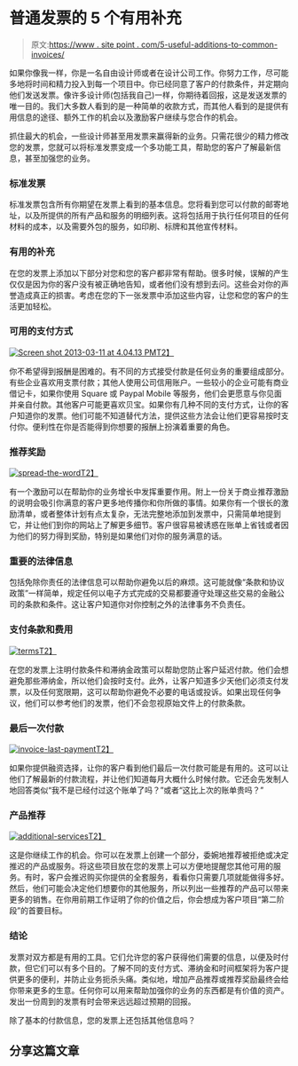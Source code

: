 # 普通发票的 5 个有用补充

> 原文:[https://www . site point . com/5-useful-additions-to-common-invoices/](https://www.sitepoint.com/5-useful-additions-to-ordinary-invoices/)

如果你像我一样，你是一名自由设计师或者在设计公司工作。你努力工作，尽可能多地将时间和精力投入到每一个项目中。你已经同意了客户的付款条件，并定期向他们发送发票。像许多设计师(包括我自己)一样，你期待着回报，这是发送发票的唯一目的。我们大多数人看到的是一种简单的收款方式，而其他人看到的是提供有用信息的途径、额外工作的机会以及激励客户继续与您合作的机会。

抓住最大的机会，一些设计师甚至用发票来赢得新的业务。只需花很少的精力修改您的发票，您就可以将标准发票变成一个多功能工具，帮助您的客户了解最新信息，甚至加强您的业务。

### 标准发票

标准发票包含所有你期望在发票上看到的基本信息。您将看到您可以付款的邮寄地址，以及所提供的所有产品和服务的明细列表。这将包括用于执行任何项目的任何材料的成本，以及需要外包的服务，如印刷、标牌和其他宣传材料。

### 有用的补充

在您的发票上添加以下部分对您和您的客户都非常有帮助。很多时候，误解的产生仅仅是因为你的客户没有被正确地告知，或者他们没有想到去问。这些会对你的声誉造成真正的损害。考虑在您的下一张发票中添加这些内容，让您和您的客户的生活更加轻松。

### 可用的支付方式

[![Screen shot 2013-03-11 at 4.04.13 PM](../Images/3140ee14f7c31a577070dec21c2947b6.png)T2】](https://www.sitepoint.com/wp-content/uploads/2013/03/Screen-shot-2013-03-11-at-4.04.13-PM.png)

你不希望得到报酬是困难的。有不同的方式接受付款是任何业务的重要组成部分。有些企业喜欢用支票付款；其他人使用公司信用账户。一些较小的企业可能有商业借记卡，如果你使用 Square 或 Paypal Mobile 等服务，他们会更愿意与你见面并亲自付款。其他客户可能更喜欢贝宝。如果你有几种不同的支付方式，让你的客户知道你的发票。他们可能不知道替代方法，提供这些方法会让他们更容易按时支付你。便利性在你是否能得到你想要的报酬上扮演着重要的角色。

### 推荐奖励

[![spread-the-word](../Images/230437a8be0fd8f4579cca6342ee3796.png)T2】](https://www.sitepoint.com/wp-content/uploads/2013/03/spread-the-word.jpg)

有一个激励可以在帮助你的业务增长中发挥重要作用。附上一份关于商业推荐激励的说明会吸引你满意的客户更多地传播你和你所做的事情。如果你有一个很长的激励清单，或者整体计划有点太复杂，无法完整地添加到发票中，只需简单地提到它，并让他们到你的网站上了解更多细节。客户很容易被诱惑在账单上省钱或者因为他们的努力得到奖励，特别是如果他们对你的服务满意的话。

### 重要的法律信息

包括免除你责任的法律信息可以帮助你避免以后的麻烦。这可能就像“条款和协议政策”一样简单，规定任何以电子方式完成的交易都要遵守处理这些交易的金融公司的条款和条件。这让客户知道你对你控制之外的法律事务不负责任。

### 支付条款和费用

[![terms](../Images/ab598f2ecef80dd8e631499a1113b786.png)T2】](https://www.sitepoint.com/wp-content/uploads/2013/03/terms.jpg)

在您的发票上注明付款条件和滞纳金政策可以帮助您防止客户延迟付款。他们会想避免那些滞纳金，所以他们会按时支付。此外，让客户知道多少天他们必须支付发票，以及任何宽限期，这可以帮助你避免不必要的电话或投诉。如果出现任何争议，他们可以参考他们的发票，他们不会忽视原始文件上的付款条款。

### 最后一次付款

[![invoice-last-payment](../Images/2a5abafa383a265f7b2a0d9729aa6c16.png)T2】](https://www.sitepoint.com/wp-content/uploads/2013/03/invoice-last-payment.jpg)

如果你提供融资选择，让你的客户看到他们最后一次付款可能是有用的。这可以让他们了解最新的付款流程，并让他们知道每月大概什么时候付款。它还会先发制人地回答类似“我不是已经付过这个账单了吗？”或者“这比上次的账单贵吗？”

### 产品推荐

[![additional-services](../Images/a30955cfc867dcf8012bd172b01613da.png)T2】](https://www.sitepoint.com/wp-content/uploads/2013/03/additional-services.jpg)

这是你继续工作的机会。你可以在发票上创建一个部分，委婉地推荐被拒绝或决定推迟的产品或服务。将这些项目放在您的发票上可以方便地提醒您其他可用的服务。有时，客户会推迟购买你提供的全套服务，看看你只需要几项就能做得多好。然后，他们可能会决定他们想要你的其他服务，所以列出一些推荐的产品可以带来更多的销售。在你用前期工作证明了你的价值之后，你会想成为客户项目“第二阶段”的首要目标。

### 结论

发票对双方都是有用的工具。它们允许您的客户获得他们需要的信息，以便及时付款，但它们可以有多个目的。了解不同的支付方式、滞纳金和时间框架将为客户提供更多的便利，并防止业务扼杀头痛。类似地，增加产品推荐或推荐奖励最终会给你带来更多的生意。任何你可以用来帮助加强你的业务的东西都是有价值的资产。发出一份周到的发票有时会带来远远超过预期的回报。

除了基本的付款信息，您的发票上还包括其他信息吗？

## 分享这篇文章